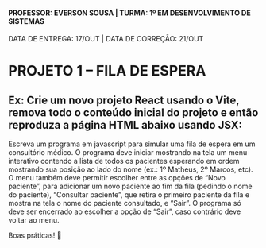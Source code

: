 #### PROFESSOR: EVERSON SOUSA | TURMA: 1º EM DESENVOLVIMENTO DE SISTEMAS

DATA DE ENTREGA: 17/OUT | DATA DE CORREÇÃO: 21/OUT
# PROJETO 1 – FILA DE ESPERA

## Ex: Crie um novo projeto React usando o Vite, remova todo o conteúdo inicial do projeto e então reproduza a página HTML abaixo usando JSX:

Escreva um programa em javascript para simular uma fila de espera em um consultório médico. O programa deve iniciar mostrando na tela um menu interativo contendo a lista de todos os pacientes esperando em ordem mostrando sua posição ao lado do nome (ex.: 1º Matheus, 2º Marcos, etc). O menu também deve permitir escolher entre as opções de “Novo paciente”, para adicionar um novo paciente ao fim da fila (pedindo o nome do paciente), “Consultar paciente”, que retira o primeiro paciente da fila e mostra na tela o nome do paciente consultado, e “Sair”. O programa só deve ser encerrado ao escolher a opção de “Sair”, caso contrário deve voltar ao menu.

Boas práticas! :call_me_hand: